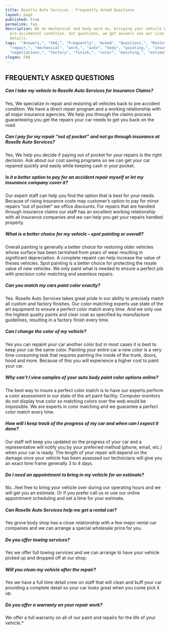 ```yaml
---
title: Roselle Auto Services - Frequently Asked Questions
layout: page
published: true
permalink: faq
description: We do mechanical and body work on, bringing your vehicle back to
  pre-accidental condition. Got questions, we got answers see our site for
  details.
tags: '"Answers,", "FAQ,", "Frequently", "Asked", "Questions,", "Restoration,",
  "repair,", "mechanical", "work,", "auto", "body", "painting,", "insurance",
  "negotiations,", "factory", "finish,", "color", "matching,", "estimates"'
slogan: FAQ
---
```


## FREQUENTLY ASKED QUESTIONS


##### Can I take my vehicle to Roselle Auto Services for Insurance Claims?
Yes, We specialize in repair and restoring all vehicles back to pre accident condition. We have a direct repair program and a working relationship with all major insurance agencies. We help you through the claims process guaranteeing you get the repairs your car needs to get you back on the road.

##### Can I pay for my repair “out of pocket” and not go through insurance at Roselle Auto Services?
Yes, We help you decide if paying out of pocket for your repairs is the right decision. Ask about our cost saving programs so we can get your car repaired quickly and easily while keeping cash in your pocket.

##### Is it a better option to pay for an accident repair myself or let my insurance company cover it?
Our expert staff can help you find the option that is best for your needs. Because of rising insurance costs may customer’s option to pay for minor repairs “out of pocket” we office discounts. For repairs that are handled through insurance claims our staff has an excellent working relationship with all insurance companies and we can help you get your repairs handled properly.

##### What is a better choice for my vehicle – spot painting or overall?
Overall painting is generally a better choice for restoring older vehicles whose surface has been tarnished from years of wear resulting in significant depreciation. A complete repaint can help increase the value of theses vehicles. Spot painting is a better choice for protecting the resale value of new vehicles. We only paint what is needed to ensure a perfect job with precision color matching and seamless repairs.

##### Can you match my cars paint color exactly?
Yes. Roselle Auto Services takes great pride in our ability to precisely match all custom and factory finishes. Our color-matching experts use state of the art equipment to ensure a perfect color match every time. And we only use the highest quality paints and clear coat as specified by manufacture guidelines, resulting in a factory finish every time.

##### Can I change the color of my vehicle?
Yes you can repaint your car another color but in most cases it is best to keep your car the same color. Painting your entire car a new color is a very time consuming task that requires painting the inside of the trunk, doors, hood and more. Because of this you will experience a higher cost to paint your car.

##### Why can’t I view samples of your auto body paint color options online?
The best way to insure a perfect color match is to have our experts perform a color assessment in our state of the art paint facility. Computer monitors do not display true color so matching colors over the web would be impossible. We are experts in color matching and we guarantee a perfect color match every time.

##### How will I keep track of the progress of my car and when can I expect it done?
Our staff will keep you updated on the progress of your car and a representative will notify you by your preferred method (phone, email, etc.) when your car is ready. The length of your repair will depend on the damage once your vehicle has been assessed our technicians will give you an exact time frame generally 3 to 4 days.

##### Do I need an appointment to bring in my vehicle for an estimate?
No…feel free to bring your vehicle over during our operating hours and we will get you an estimate. Or if you prefer call us or use our online appointment scheduling and set a time for your estimate.

##### Can Roselle Auto Services help me get a rental car?
Yes grove body shop has a close relationship with a few major rental car companies and we can arrange a special wholesale price for you.

##### Do you offer towing services?
Yes we offer full towing services and we can arrange to have your vehicle picked up and dropped off at our shop.

##### Will you clean my vehicle after the repair?
Yes we have a full time detail crew on staff that will clean and buff your car providing a complete detail so your car looks great when you come pick it up.

##### Do you offer a warranty on your repair work?
We offer a full warranty on all of our paint and repairs for the life of your vehicle.*
